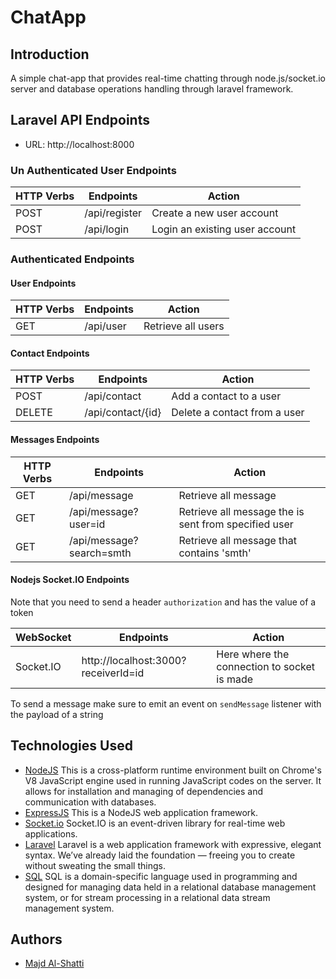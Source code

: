 # ChatApp

## Introduction

A simple chat-app that provides real-time chatting through node.js/socket.io server and database operations handling through laravel framework.

## Laravel API Endpoints

- URL: http://localhost:8000

### Un Authenticated User Endpoints

| HTTP Verbs | Endpoints     | Action                         |
| ---------- | ------------- | ------------------------------ |
| POST       | /api/register | Create a new user account      |
| POST       | /api/login    | Login an existing user account |

### Authenticated Endpoints

#### User Endpoints

| HTTP Verbs | Endpoints | Action             |
| ---------- | --------- | ------------------ |
| GET        | /api/user | Retrieve all users |

#### Contact Endpoints

| HTTP Verbs | Endpoints         | Action                       |
| ---------- | ----------------- | ---------------------------- |
| POST       | /api/contact      | Add a contact to a user      |
| DELETE     | /api/contact/{id} | Delete a contact from a user |

#### Messages Endpoints

| HTTP Verbs | Endpoints                | Action                                               |
| ---------- | ------------------------ | ---------------------------------------------------- |
| GET        | /api/message             | Retrieve all message                                 |
| GET        | /api/message?user=id     | Retrieve all message the is sent from specified user |
| GET        | /api/message?search=smth | Retrieve all message that contains 'smth'            |

#### Nodejs Socket.IO Endpoints

Note that you need to send a header `authorization` and has the value of a token

| WebSocket | Endpoints                           | Action                                      |
| --------- | ----------------------------------- | ------------------------------------------- |
| Socket.IO | http://localhost:3000?receiverId=id | Here where the connection to socket is made |

To send a message make sure to emit an event on `sendMessage` listener with the payload of a string

## Technologies Used

- [NodeJS](https://nodejs.org/) This is a cross-platform runtime environment built on Chrome's V8 JavaScript engine used in running JavaScript codes on the server. It allows for installation and managing of dependencies and communication with databases.
- [ExpressJS](https://www.expresjs.org/) This is a NodeJS web application framework.
- [Socket.io](https://socket.io) Socket.IO is an event-driven library for real-time web applications.
- [Laravel](https://laravel.com/) Laravel is a web application framework with expressive, elegant syntax. We’ve already laid the foundation — freeing you to create without sweating the small things.
- [SQL]() SQL is a domain-specific language used in programming and designed for managing data held in a relational database management system, or for stream processing in a relational data stream management system.

## Authors

- [Majd Al-Shatti](https://github.com/majdshatti)
